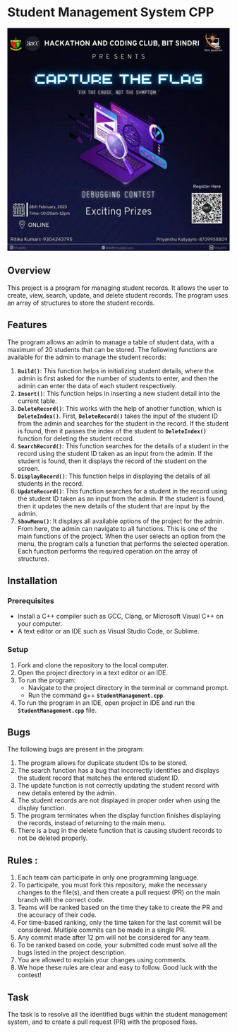 # Student Management System CPP

![ctf.jpeg](Images/ctf.jpeg)

## **Overview**

This project is a program for managing student records. It allows the user to create, view, search, update, and delete student records. The program uses an array of structures to store the student records.

## **Features**

The program allows an admin to manage a table of student data, with a maximum of 20 students that can be stored. The following functions are available for the admin to manage the student records:

1. **`Build()`**: This function helps in initializing student details, where the admin is first asked for the number of students to enter, and then the admin can enter the data of each student respectively.
2. **`Insert()`**: This function helps in inserting a new student detail into the current table.
3. **`DeleteRecord()`**: This works with the help of another function, which is **`DeleteIndex()`**. First, **`DeleteRecord()`** takes the input of the student ID from the admin and searches for the student in the record. If the student is found, then it passes the index of the student to **`DeleteIndex()`** function for deleting the student record.
4. **`SearchRecord()`**: This function searches for the details of a student in the record using the student ID taken as an input from the admin. If the student is found, then it displays the record of the student on the screen.
5. **`DisplayRecord()`**: This function helps in displaying the details of all students in the record.
6. **`UpdateRecord()`**: This function searches for a student in the record using the student ID taken as an input from the admin. If the student is found, then it updates the new details of the student that are input by the admin.
7. **`ShowMenu()`**: It displays all available options of the project for the admin. From here, the admin can navigate to all functions. This is one of the main functions of the project. When the user selects an option from the menu, the program calls a function that performs the selected operation. Each function performs the required operation on the array of structures.

## **Installation**

### **Prerequisites**

- Install a C++ compiler such as GCC, Clang, or Microsoft Visual C++ on your computer.
- A text editor or an IDE such as  Visual Studio Code, or Sublime.

### **Setup**

1. Fork and clone the repository to the local computer.
2. Open the project directory in a text editor or an IDE.
3. To run the program:
    - Navigate to the project directory in the terminal or command prompt.
    - Run the command g++ **`StudentManagement.cpp`**.
4. To run the program in an IDE, open project in IDE and run the **`StudentManagement.cpp`** file.

## **Bugs**

The following bugs are present in the program:

1. The program allows for duplicate student IDs to be stored.
2. The search function has a bug that incorrectly identifies and displays the student record that matches the entered student ID.
3. The update function is not correctly updating the student record with new details entered by the admin.
4. The student records are not displayed in proper order when using the display function.
5. The program terminates when the display function finishes displaying the records, instead of returning to the main menu.
6. There is a bug in the delete function that is causing student records to not be deleted properly.

## Rules :

1. Each team can participate in only one programming language.
2. To participate, you must fork this repository, make the necessary changes to the file(s), and then create a pull request (PR) on the main branch with the correct code.
3. Teams will be ranked based on the time they take to create the PR and the accuracy of their code.
4. For time-based ranking, only the time taken for the last commit will be considered. Multiple commits can be made in a single PR.
5. Any commit made after 12 pm will not be considered for any team.
6. To be ranked based on code, your submitted code must solve all the bugs listed in the project description.
7. You are allowed to explain your changes using comments.
8. We hope these rules are clear and easy to follow. Good luck with the contest!

## **Task**

The task is to resolve all the identified bugs within the student management system, and to create a pull request (PR) with the proposed fixes.
